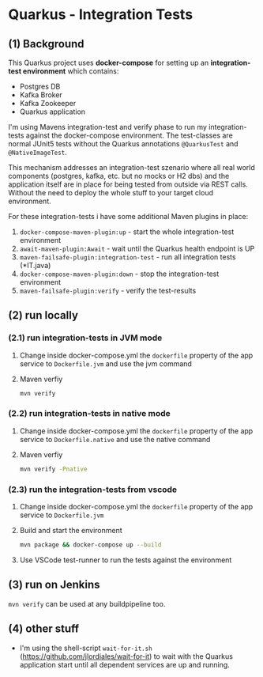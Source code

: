 # Quarkus - Integration Tests

## (1) Background 

This Quarkus project uses **docker-compose** for setting up an **integration-test environment** which contains:

* Postgres DB
* Kafka Broker
* Kafka Zookeeper
* Quarkus application

I'm using Mavens integration-test and verify phase to run my integration-tests against the docker-compose environment. The test-classes are normal JUnit5 tests without the Quarkus annotations ``@QuarkusTest`` and ``@NativeImageTest``. 

This mechanism addresses an integration-test szenario where all real world components (postgres, kafka, etc. but no mocks or H2 dbs) and the application itself are in place for being tested from outside via REST calls. Without the need to deploy the whole stuff to your target cloud environment.

For these integration-tests i have some additional Maven plugins in place:

1. ``docker-compose-maven-plugin:up`` - start the whole integration-test environment
2. ``await-maven-plugin:Await`` - wait until the Quarkus health endpoint is UP
3. ``maven-failsafe-plugin:integration-test`` - run all integration tests (*IT.java)
4. ``docker-compose-maven-plugin:down`` - stop the integration-test environment
5. ``maven-failsafe-plugin:verify`` - verify the test-results

## (2) run locally

### (2.1) run integration-tests in JVM mode

1. Change inside docker-compose.yml the ``dockerfile`` property of the app service to ``Dockerfile.jvm`` and use the jvm command

2. Maven verfiy

    ```bash
    mvn verify
    ```

### (2.2) run integration-tests in native mode

1. Change inside docker-compose.yml the ``dockerfile`` property of the app service to ``Dockerfile.native`` and use the native command

2. Maven verfiy

    ```bash
    mvn verify -Pnative
    ```

### (2.3) run the integration-tests from vscode

1. Change inside docker-compose.yml the ``dockerfile`` property of the app service to ``Dockerfile.jvm``

2. Build and start the environment

    ```bash
    mvn package && docker-compose up --build
    ```

3. Use VSCode test-runner to run the tests against the environment

## (3) run on Jenkins

``mvn verify`` can be used at any buildpipeline too.

## (4) other stuff

* I'm using the shell-script ``wait-for-it.sh`` (https://github.com/jlordiales/wait-for-it) to wait with the Quarkus application start until all dependent services are up and running.